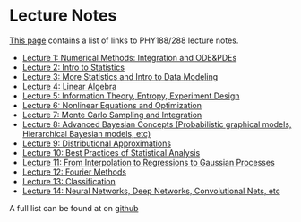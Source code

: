 Lecture Notes
=============

[This page](https://phy188-288-ucb.github.io/seljak-fall-2019/lectures/) contains a list of links to PHY188/288 lecture notes.

 - [Lecture 1: Numerical Methods: Integration and ODE&PDEs](
       https://rawgit.com/phy188-288-ucb/seljak-fall-2019/master/lecture-notes/Lecture1_new.pdf
    )
 - [Lecture 2: Intro to Statistics](
       https://rawgit.com/phy188-288-ucb/seljak-fall-2019/master/lecture-notes/Lecture2_new.pdf
    )
 - [Lecture 3: More Statistics and Intro to Data Modeling](
       https://rawgit.com/phy188-288-ucb/seljak-fall-2019/master/lecture-notes/Lecture3_new.pdf
    )
 - [Lecture 4: Linear Algebra](
       https://rawgit.com/phy188-288-ucb/seljak-fall-2019/master/lecture-notes/Lecture4_new.pdf
    )
 - [Lecture 5: Information Theory, Entropy, Experiment Design](
       https://rawgit.com/phy188-288-ucb/seljak-fall-2019/master/lecture-notes/Lecture5_new.pdf
    )
 - [Lecture 6: Nonlinear Equations and Optimization](
       https://rawgit.com/phy188-288-ucb/seljak-fall-2019/master/lecture-notes/Lecture6_new.pdf
    )
 - [Lecture 7: Monte Carlo Sampling and Integration](
       https://rawgit.com/phy188-288-ucb/seljak-fall-2019/master/lecture-notes/Lecture7_new.pdf
    )
 - [Lecture 8: Advanced Bayesian Concepts (Probabilistic graphical models, Hierarchical Bayesian models, etc)](
       https://rawgit.com/phy188-288-ucb/seljak-fall-2019/master/lecture-notes/Lecture8_new.pdf
    )
 - [Lecture 9: Distributional Approximations](
       https://rawgit.com/phy188-288-ucb/seljak-fall-2019/master/lecture-notes/Lecture9_new.pdf
    )
 - [Lecture 10: Best Practices of Statistical Analysis](
       https://rawgit.com/phy188-288-ucb/seljak-fall-2019/master/lecture-notes/Lecture10_new.pdf
    )
 - [Lecture 11: From Interpolation to Regressions to Gaussian Processes](
       https://rawgit.com/phy188-288-ucb/seljak-fall-2019/master/lecture-notes/Lecture11_new.pdf
    )
 - [Lecture 12: Fourier Methods](
       https://rawgit.com/phy188-288-ucb/seljak-fall-2019/master/lecture-notes/Lecture12_new.pdf
    )
 - [Lecture 13: Classification](
       https://rawgit.com/phy188-288-ucb/seljak-fall-2019/master/lecture-notes/Lecture13_new.pdf
    )
 - [Lecture 14: Neural Networks, Deep Networks, Convolutional Nets, etc](
       https://rawgit.com/phy188-288-ucb/seljak-fall-2019/master/lecture-notes/Lecture14_new.pdf
    )

<!-- - [Lecture Notes Aug 24, 2017](
       https://raw.githubusercontent.com/bccp/seljak-phy151-fall-2017/master/lecture-notes/lecture-1.pdf)-->


A full list can be found at on [github](https://github.com/phy188-288-ucb/seljak-fall-2019/tree/master/lecture-notes/)

